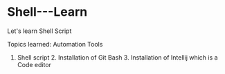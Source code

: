 # Shell---Learn

Let's learn Shell Script

Topics learned: Automation Tools
1. Shell script 2. Installation of Git Bash  3. Installation of Intellij which is a Code editor